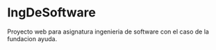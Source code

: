 # IngDeSoftware
Proyecto web para asignatura ingenieria de software con el caso de la fundacion ayuda.
